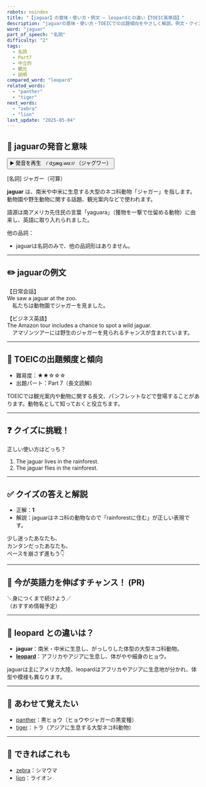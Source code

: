 ```yaml
---
robots: noindex
title: "【jaguar】の意味・使い方・例文 ― leopardとの違い【TOEIC英単語】"
description: "jaguarの意味・使い方・TOEICでの出題傾向をやさしく解説。例文・クイズ付きでleopardとの違いもわかりやすく学べます。"
word: "jaguar"
part_of_speech: "名詞"
difficulty: "2"
tags:
  - 名詞
  - Part7
  - 中立的
  - 観光
  - 説明
compared_word: "leopard"
related_words:
  - "panther"
  - "tiger"
next_words:
  - "zebra"
  - "lion"
last_update: "2025-05-04"
---
```


## 🔰 jaguarの発音と意味

<button class="play-audio" onclick="playTTS('jaguar')">
  <span class="play-audio-main">
    ▶️ 発音を再生　/ˈdʒæɡ.wɑːr/
  </span>
  <span class="play-audio-sub">
    （ジャグワー）
  </span>
</button>

[名詞] ジャガー（可算）

**jaguar** は、南米や中米に生息する大型のネコ科動物「ジャガー」を指します。  
動物園や野生動物に関する話題、観光案内などで使われます。

語源は南アメリカ先住民の言葉「yaguara」（獲物を一撃で仕留める動物）に由来し、英語に取り入れられました。

他の品詞：  
- jaguarは名詞のみで、他の品詞形はありません。

---

## ✏️ jaguarの例文

【日常会話】  
We saw a jaguar at the zoo.  
　私たちは動物園でジャガーを見ました。

【ビジネス英語】  
The Amazon tour includes a chance to spot a wild jaguar.  
　アマゾンツアーには野生のジャガーを見られるチャンスが含まれています。

---

## 🎯 TOEICの出題頻度と傾向

- 難易度：★★☆☆☆
- 出題パート：Part 7（長文読解）

TOEICでは観光案内や動物に関する長文、パンフレットなどで登場することがあります。動物名として知っておくと役立ちます。

---

## ❓ クイズに挑戦！

正しい使い方はどっち？

1. The jaguar lives in the rainforest.  
2. The jaguar flies in the rainforest.

---

## ✅ クイズの答えと解説

- 正解：**1**
- 解説：jaguarはネコ科の動物なので「rainforestに住む」が正しい表現です。

少し迷ったあなたも、  
カンタンだったあなたも、  
ペースを崩さず進もう👇️

---

## 🚀 今が英語力を伸ばすチャンス！ (PR)

<div class="info-center">
＼身につくまで続けよう／<br>  
（おすすめ情報予定）
</div>

---

## 🤔  leopard との違いは？

- **jaguar**：南米・中米に生息し、がっしりした体型の大型ネコ科動物。
- **[leopard](/leopard)**：アフリカやアジアに生息し、体がやや細身のヒョウ。

jaguarは主にアメリカ大陸、leopardはアフリカやアジアに生息地が分かれ、体型や模様も異なります。

---

## 🧩 あわせて覚えたい

- [panther](/panther)：黒ヒョウ（ヒョウやジャガーの黒変種）
- [tiger](/tiger)：トラ（アジアに生息する大型ネコ科動物）

---

## 📖 できればこれも

- [zebra](/zebra)：シマウマ
- [lion](/lion)：ライオン

<!-- cvid: aid18_bid24 -->
